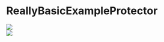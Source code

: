 # ReallyBasicExampleProtector

[![](https://www.codefactor.io/repository/github/HideakiAtsuyo/ReallyBasicExampleProtector/badge)](https://www.codefactor.io/repository/github/HideakiAtsuyo/ReallyBasicExampleProtector)<br>![](https://i.imgur.com/5ZLkSUX.gif)
